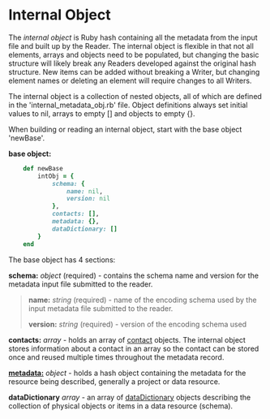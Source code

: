 # Internal Object

The *internal object* is Ruby hash containing all the metadata from the input file and built up by the Reader. The internal object is flexible in that not all elements, arrays and objects need to be populated, but changing the basic structure will likely break any Readers developed against the original hash structure. New items can be added without breaking a Writer, but changing element names or deleting an element will require changes to all Writers.

The internal object is a collection of nested objects, all of which are defined in the 'internal_metadata_obj.rb' file.  Object definitions always set initial values to nil, arrays to empty [] and objects to empty {}.

When building or reading an internal object, start with the base object 'newBase'.

**base object:**

````ruby
    def newBase
        intObj = {
            schema: {
                name: nil,
                version: nil
            },
            contacts: [],
            metadata: {},
            dataDictionary: []
        }
    end
````

The base object has 4 sections:

**schema:** *object* (required) - contains the schema name and version for the metadata input file submitted to the reader.

> __name:__ *string* (required) - name of the encoding schema used by the input metadata file submitted to the reader.
>
> __version:__ *string* (required) - version of the encoding schema used

__contacts:__ *array* - holds an array of [contact](../mdtranslator/contact.md) objects.  The internal object stores information about a contact in an array so the contact can be stored once and reused multiple times throughout the metadata record.

[**metadata:**](../mdtranslator/metadata.md) *object* - holds a hash object containing the metadata for the resource being described, generally a project or data resource.

__dataDictionary__ *array* - an array of [dataDictionary](../mdtranslator/dataDictionary.md) objects describing the collection of physical objects or items in a data resource (schema).


